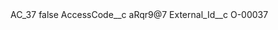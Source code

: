 <?xml version="1.0" encoding="UTF-8"?>
<CustomMetadata xmlns="http://soap.sforce.com/2006/04/metadata" xmlns:xsi="http://www.w3.org/2001/XMLSchema-instance" xmlns:xsd="http://www.w3.org/2001/XMLSchema">
    <label>AC_37</label>
    <protected>false</protected>
    <values>
        <field>AccessCode__c</field>
        <value xsi:type="xsd:string">aRqr9@7</value>
    </values>
    <values>
        <field>External_Id__c</field>
        <value xsi:type="xsd:string">O-00037</value>
    </values>
</CustomMetadata>
